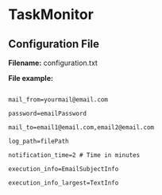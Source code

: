 # TaskMonitor

<h2>Configuration File</h2>

<b>Filename:</b>  <text>configuration.txt</text>

<b>File example:</b>
<br>
<pre>
<code>
mail_from=yourmail@email.com<br>
password=emailPassword<br>
mail_to=email1@email.com,email2@email.com<br>
log_path=filePath<br>
notification_time=2 # Time in minutes<br>
execution_info=EmailSubjectInfo<br>
execution_info_largest=TextInfo<br>
<code>
</pre>
